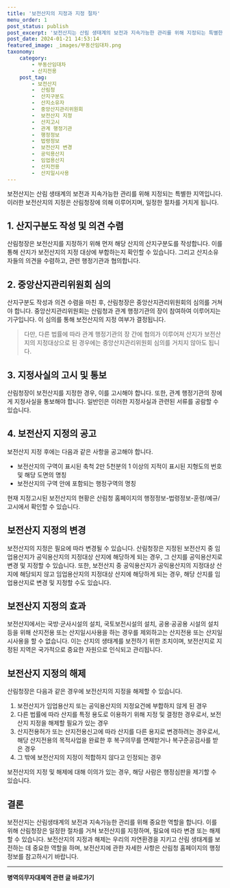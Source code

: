 ```yaml
---
title: '보전산지의 지정과 지정 절차'
menu_order: 1
post_status: publish
post_excerpt: '보전산지는 산림 생태계의 보전과 지속가능한 관리를 위해 지정되는 특별한 지역입니다. 이러한 보전산지의 지정은 산림청장에 의해 이루어지며, 일정한 절차를 거치게 됩니다.'
post_date: 2024-01-21 14:53:14
featured_image: _images/부동산임대차.png
taxonomy:
    category:
        - 부동산임대차
        - 산지전용
    post_tag:
        - 보전산지
        -  산림청
        -  산지구분도
        -  산지소유자
        -  중앙산지관리위원회
        -  보전산지 지정
        -  산지고시
        -  관계 행정기관
        -  행정정보
        -  법령정보
        -  보전산지 변경
        -  공익용산지
        -  임업용산지
        -  산지전용
        -  산지일시사용
---
```



보전산지는 산림 생태계의 보전과 지속가능한 관리를 위해 지정되는 특별한 지역입니다. 이러한 보전산지의 지정은 산림청장에 의해 이루어지며, 일정한 절차를 거치게 됩니다.

## 1. 산지구분도 작성 및 의견 수렴

산림청장은 보전산지를 지정하기 위해 먼저 해당 산지의 산지구분도를 작성합니다. 이를 통해 산지가 보전산지의 지정 대상에 부합하는지 확인할 수 있습니다. 그리고 산지소유자들의 의견을 수렴하고, 관련 행정기관과 협의합니다.

## 2. 중앙산지관리위원회 심의

산지구분도 작성과 의견 수렴을 마친 후, 산림청장은 중앙산지관리위원회의 심의를 거쳐야 합니다. 중앙산지관리위원회는 산림청과 관계 행정기관의 장이 참여하여 이루어지는 기구입니다. 이 심의를 통해 보전산지의 지정 여부가 결정됩니다.

> 다만, 다른 법률에 따라 관계 행정기관의 장 간에 협의가 이루어져 산지가 보전산지의 지정대상으로 된 경우에는 중앙산지관리위원회 심의를 거치지 않아도 됩니다.

## 3. 지정사실의 고시 및 통보

산림청장이 보전산지를 지정한 경우, 이를 고시해야 합니다. 또한, 관계 행정기관의 장에게 지정사실을 통보해야 합니다. 일반인은 이러한 지정사실과 관련된 서류를 공람할 수 있습니다.

## 4. 보전산지 지정의 공고

보전산지 지정 후에는 다음과 같은 사항을 공고해야 합니다.

- 보전산지의 구역이 표시된 축척 2만 5천분의 1 이상의 지적이 표시된 지형도의 번호 및 해당 도면의 명칭
- 보전산지의 구역 안에 포함되는 행정구역의 명칭

현재 지정고시된 보전산지의 현황은 산림청 홈페이지의 행정정보-법령정보-훈령/예규/고시에서 확인할 수 있습니다.

## 보전산지 지정의 변경
보전산지의 지정은 필요에 따라 변경될 수 있습니다. 산림청장은 지정된 보전산지 중 임업용산지가 공익용산지의 지정대상 산지에 해당하게 되는 경우, 그 산지를 공익용산지로 변경 및 지정할 수 있습니다. 또한, 보전산지 중 공익용산지가 공익용산지의 지정대상 산지에 해당되지 않고 임업용산지의 지정대상 산지에 해당하게 되는 경우, 해당 산지를 임업용산지로 변경 및 지정할 수도 있습니다.

## 보전산지 지정의 효과
보전산지에서는 국방·군사시설의 설치, 국토보전시설의 설치, 공용·공공용 시설의 설치 등을 위해 산지전용 또는 산지일시사용을 하는 경우를 제외하고는 산지전용 또는 산지일시사용을 할 수 없습니다. 이는 산지의 생태계를 보전하기 위한 조치이며, 보전산지로 지정된 지역은 국가적으로 중요한 자원으로 인식되고 관리됩니다.

## 보전산지 지정의 해제
산림청장은 다음과 같은 경우에 보전산지의 지정을 해제할 수 있습니다.

1. 보전산지가 임업용산지 또는 공익용산지의 지정요건에 부합하지 않게 된 경우
2. 다른 법률에 따라 산지를 특정 용도로 이용하기 위해 지정 및 결정한 경우로서, 보전산지 지정을 해제할 필요가 있는 경우
3. 산지전용허가 또는 산지전용신고에 따라 산지를 다른 용지로 변경하려는 경우로서, 해당 산지전용의 목적사업을 완료한 후 복구의무를 면제받거나 복구준공검사를 받은 경우
4. 그 밖에 보전산지의 지정이 적합하지 않다고 인정되는 경우

보전산지의 지정 및 해제에 대해 이의가 있는 경우, 해당 사람은 행정심판을 제기할 수 있습니다.

## 결론
보전산지는 산림생태계의 보전과 지속가능한 관리를 위해 중요한 역할을 합니다. 이를 위해 산림청장은 일정한 절차를 거쳐 보전산지를 지정하며, 필요에 따라 변경 또는 해제할 수 있습니다. 보전산지의 지정과 해제는 우리의 자연환경을 지키고 산림 생태계를 보전하는 데 중요한 역할을 하며, 보전산지에 관한 자세한 사항은 산림청 홈페이지의 행정정보를 참고하시기 바랍니다.
<!-- wp:separator -->
<hr class="wp-block-separator has-alpha-channel-opacity"/>
<!-- /wp:separator -->

<!-- wp:group {"backgroundColor":"base","layout":{"type":"constrained"}} -->
<div class="wp-block-group has-base-background-color has-background"><!-- wp:paragraph {"align":"center","fontSize":"medium"} -->
<p class="has-text-align-center has-large-font-size"><strong>병역의무자대체역 관련 글 바로가기</strong></p>
<!-- /wp:paragraph -->


<!-- wp:latest-posts
{"categories":[{"id":7660,"count":19,"description":"","link":"https://uknowlaw.com/category/%eb%b3%91%ec%97%ad%ec%9d%98%eb%ac%b4%ec%9e%90%eb%8c%80%ec%b2%b4%ec%97%ad/","name":"병역의무자대체역","slug":"병역의무자대체역","taxonomy":"category","parent":0,"meta":[],"_links":{"self":[{"href":"https://uknowlaw.com/wp-json/wp/v2/categories/7660"}],"collection":[{"href":"https://uknowlaw.com/wp-json/wp/v2/categories"}],"about":[{"href":"https://uknowlaw.com/wp-json/wp/v2/taxonomies/category"}],"wp:post_type":[{"href":"https://uknowlaw.com/wp-json/wp/v2/posts?categories=7660"}],"curies":[{"name":"wp","href":"https://api.w.org/{rel}","templated":true}]}}],"postsToShow":100,"excerptLength":28,"postLayout":"grid","columns":2,"featuredImageAlign":"left","featuredImageSizeSlug":"large","fontSize":"small"} /--></div>
<!-- /wp:group -->